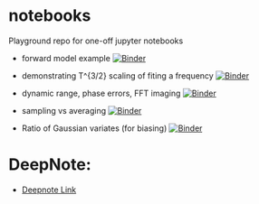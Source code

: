 # notebooks
Playground repo for one-off jupyter notebooks

* forward model example [![Binder](https://mybinder.org/badge_logo.svg)](https://mybinder.org/v2/gh/slosar/notebooks/master?filepath=forward_model_fitting_demo.ipynb)

* demonstrating T^{3/2} scaling of fiting a frequency [![Binder](https://mybinder.org/badge_logo.svg)](https://mybinder.org/v2/gh/slosar/notebooks/master?filepath=frequency_fit.ipynb)

* dynamic range, phase errors, FFT imaging [![Binder](https://mybinder.org/badge_logo.svg)](https://mybinder.org/v2/gh/slosar/notebooks/master?filepath=dynamic_rnage_fft.ipynb)

* sampling vs averaging [![Binder](https://mybinder.org/badge_logo.svg)](https://mybinder.org/v2/gh/slosar/notebooks/master?filepath=sampling_vs_averaging.ipynb)

* Ratio of Gaussian variates (for biasing) [![Binder](https://mybinder.org/badge_logo.svg)](https://mybinder.org/v2/gh/slosar/notebooks/master?filepath=GaussRations.ipynb)


# DeepNote:
 * [Deepnote Link](https://deepnote.com)
 

